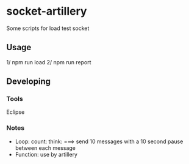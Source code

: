 

# socket-artillery

Some scripts for load test socket

## Usage
1/ npm run load
2/ npm run report

## Developing



### Tools

Eclipse

### Notes

-  Loop:
   count:
   think:
   ===> send 10 messages with a 10 second pause between each message
-  Function: use by artillery